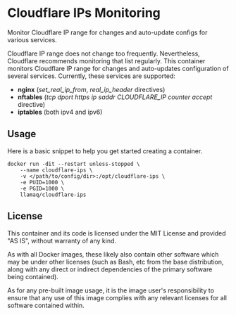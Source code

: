 # Cloudflare IPs Monitoring

Monitor Cloudflare IP range for changes and auto-update configs for various services.

Cloudflare IP range does not change too frequently. Nevertheless, Cloudflare recommends monitoring that list regularly.
This container monitors Cloudflare IP range for changes and auto-updates configuration of several services.
Currently, these services are supported:

- **nginx** (*set_real_ip_from*, *real_ip_header* directives)
- **nftables** (*tcp dport https ip saddr CLOUDFLARE_IP counter accept* directive)
- **iptables** (both ipv4 and ipv6)

## Usage

Here is a basic snippet to help you get started creating a container.

```
docker run -dit --restart unless-stopped \
    --name cloudflare-ips \
    -v </path/to/config/dir>:/opt/cloudflare-ips \
    -e PUID=1000 \
    -e PGID=1000 \
    llamaq/cloudflare-ips
```

## License

This container and its code is licensed under the MIT License and provided "AS IS", without warranty of any kind.

As with all Docker images, these likely also contain other software which may be under other licenses (such as Bash, etc from the base distribution, along with any direct or indirect dependencies of the primary software being contained).

As for any pre-built image usage, it is the image user's responsibility to ensure that any use of this image complies with any relevant licenses for all software contained within.
